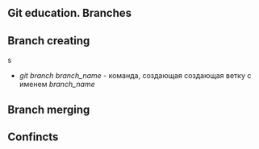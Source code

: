 ## Git education. Branches

## Branch creating 
s
* *git branch branch_name* - команда, создающая создающая ветку с именем *branch_name*


## Branch merging

## Confincts





